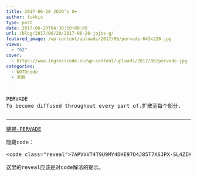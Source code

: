 ```yaml
---
title: 2017-06-20 JOJO’s G+
author: fukkix
type: post
date: 2017-06-20T04:30:50+00:00
url: /blog/2017/06/20/2017-06-20-jojos-g/
featured_image: /wp-content/uploads/2017/06/pervade-643x220.jpg
views:
  - "62"
cover:
  - https://www.ingresscode.cn/wp-content/uploads/2017/06/pervade.jpg
categories:
  - WOTDcode
  - 未解

---
```

<pre style="text-align: left;">PERVADE
To become diffused throughout every part of.扩散至每个部分.<!--more--></pre>

<pre style="text-align: left;"></pre>

* * *

<pre style="text-align: left;"><a href="https://jojoingresswotd.github.io/2017/18/PERVADE.html">链接-PERVADE</a>

隐藏code：

&lt;code class="reveal"&gt;7APVVVT4T9U9MY4DHE97O4J85T7XSJPX-SL4ZIHO-O---------R--------&lt;/code&gt;

这里的reveal应该是对code解法的提示。</pre>